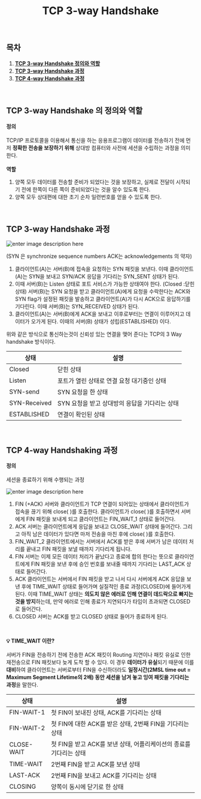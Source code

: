 <div align="center">
  <br />
  <h1> TCP 3-way Handshake</h1>
  <br />
</div>

## 목차

1. [**TCP 3-way Handshake 정의와 역할**](#1)
2. [**TCP 3-way Handshake 과정**](#2)
3. [**TCP 4-way Handshake 과정**](#3)

<br />

<div id="1"></div>

## TCP 3-way Handshake 의 정의와 역할

**정의**<br /><br />
TCP/IP 프로토콜을 이용해서 통신을 하는 응용프로그램이 데이터를 전송하기 전에 먼저 **정확한 전송을 보장하기 위해** 상대방 컴퓨터와 사전에 세션을 수립하는 과정을 의미한다. 
<br/><br />
**역할**
1. 양쪽 모두 데이터를 전송할 준비가 되었다는 것을 보장하고, 실제로 전달이 시작되기 전에 한쪽이 다른 쪽이 준비되었다는 것을 알수 있도록 한다. 
2. 양쪽 모두 상대편에 대한 초기 순차 일련번호를 얻을 수 있도록 한다.
<br />

<div id="2"></div>

## TCP 3-way Handshake 과정


![enter image description here](https://t1.daumcdn.net/cfile/tistory/99FB2A3D5B32ED7B0B)

(SYN 은 synchronize sequence numbers ACK는 acknowledgements 의 약자)

1. 클라이언트(A)는 서버(B)에 접속을 요청하는 SYN 패킷을 보낸다. 이때 클라이언트(A)는 SYN을 보내고 SYN/ACK 응답을 기다리는 SYN_SENT 상태가 된다.
2. 이때 서버(B)는 Listen 상태로 포트 서비스가 가능한 상태여야 한다. (Closed :닫힌상태) 서버(B)는 SYN 요청을 받고 클라이언트(A)에게 요청을 수락한다는 ACK와 SYN flag가 설정된 패킷을 발송하고 클라이언트(A)가 다시 ACK으로 응답하기를 기다린다. 이때 서버(B)는 SYN_RECEIVED 상태가 된다.
3. 클라이언트(A)는 서버(B)에게 ACK을 보내고 이후로부터는 연결이 이루어지고 데이터가 오가게 된다. 이때의 서버(B) 상태가 성립(ESTABLISHED) 이다.

위와 같은 방식으로 통신하는것이 신뢰성 있는 연결을 맺어 준다는 TCP의 3 Way handshake 방식이다.

 
| 상태 | 설명 |
|--|--|
| Closed  | 닫힌 상태  |
| Listen  | 포트가 열린 상태로 연결 요청 대기중인 상태  |
| SYN-send| SYN 요청을 한 상태  |
| SYN-Received  | SYN 요청을 받고 상대방의 응답을 기다리는 상태  |
| ESTABLISHED | 연결이 확인된 상태  |


<br />

<div id="3"></div>

## TCP 4-way Handshaking 과정
**정의** <br /><br />
세션을 종료하기 위해 수행되는 과정 

![enter image description here](https://t1.daumcdn.net/cfile/tistory/2152353F52F1C02835)

1. FIN (+ACK) 서버와 클라이언트가 TCP 연결이 되어있는 상태에서 클라이언트가 접속을 끊기 위해 close( )를 호출한다. 클라이언트가 close( )를 호출하면서 서버에게 FIN 패킷을 보내게 되고 클라이언트는 FIN_WAIT_1 상태로 들어간다.
2. ACK 서버는 클라이언트에게 응답을 보내고 CLOSE_WAIT 상태에 들어간다. 그리고 아직 남은 데이터가 있다면 마저 전송을 마친 후에 close( )를 호출한다.
3. FIN_WAIT_2 클라이언트에서는 서버에서 ACK를 받은 후에 서버가 남은 데이터 처리를 끝내고 FIN 패킷을 보낼 때까지 기다리게 됩니다.
4. FIN 서버는 이제 모든 데이터 처리가 끝났다고 종료에 합의 한다는 뜻으로 클라이언트에게 FIN 패킷을 보낸 후에 승인 번호를 보내줄 때까지 기다리는 LAST_ACK 상태로 들어간다.
5. ACK 클라이언트는 서버에서 FIN 패킷을 받고 나서 다시 서버에게 ACK 응답을 보낸 후에 TIME_WAIT 상태로 들어가며 실질적인 종료 과정(CLOSED)에 들어가게 된다. 이때 TIME_WAIT 상태는 **의도치 않은 에러로 인해 연결이 데드락으로 빠지는 것을 방지**하는데, 만약 에러로 인해 종료가 지연되다가 타임이 초과되면 CLOSED로 들어간다.
6. CLOSED 서버는 ACK를 받고 CLOSED 상태로 들어가 종료하게 된다.
<br />

**💡 TIME_WAIT 이란?**<br />
<br />
서버가 FIN을 전송하기 전에 전송한 ACK 패킷이 Routing 지연이나 패킷 유실로 인한 재전송으로 FIN 패킷보다 늦게 도착 할 수 있다. 이 경우 **데이터가 유실**되기 때문에 이를 **대비**하여 클라이언트는 서버로부터 FIN을 수신하더라도 **일정시간(2MSL time out = Maximum Segment Lifetime의 2배) 동안 세션을 남겨 놓고 잉여 패킷을 기다리는 과정**을 말한다.  
  
  
| 상태 | 설명 |
|--|--|
| FIN-WAIT-1  | 첫 FIN이 보내진 상태, ACK를 기다리는 상태  |
| FIN-WAIT-2  | 첫 FIN에 대한 ACK를 받은 상태, 2번째 FIN을 기다리는 상태  |
| CLOSE-WAIT | 첫 FIN을 받고 ACK를 보낸 상태, 어플리케이션의 종료를 기다리는 상태  |
| TIME-WAIT  | 2번째 FIN을 받고 ACK를 보낸 상태  |
| LAST-ACK | 2번째 FIN을 보내고 ACK를 기다리는 상태  |
| CLOSING | 양쪽이 동시에 닫기로 한 상태  |

